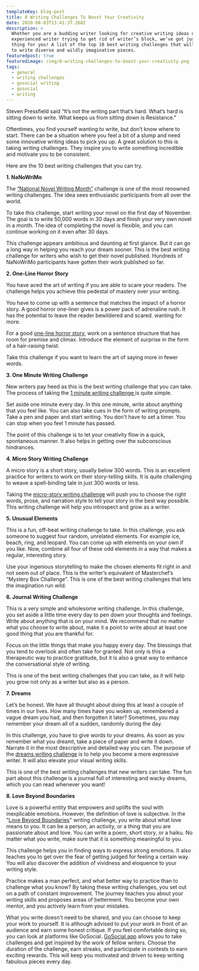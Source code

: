 ```yaml
---
templateKey: blog-post
title: 8 Writing Challenges To Boost Your Creativity
date: 2020-08-03T13:41:37.268Z
description: >
  Whether you are a budding writer looking for creative writing ideas or an
  experienced writer trying to get rid of writer’s block, we’ve got just the
  thing for you! A list of the top 10 best writing challenges that will push you
  to write diverse and wildly imaginative pieces.
featuredpost: true
featuredimage: /img/8-writing-challenges-to-boost-your-creativity.png
tags:
  - general
  - writing challenges
  - gosocial writing
  - gosocial
  - writing
---
```

Steven Pressfield said “It’s not the writing part that’s hard. What’s hard is sitting down to write. What keeps us from sitting down is Resistance.”

Oftentimes, you find yourself wanting to write, but don’t know where to start. There can be a situation where you feel a bit of a slump and need some innovative writing ideas to pick you up. A great solution to this is taking writing challenges. They inspire you to write something incredible and motivate you to be consistent. 

Here are the 10 best writing challenges that you can try.

**1.  NaNoWriMo**

The [“National Novel Writing Month”](https://nanowrimo.org/) challenge is one of the most renowned writing challenges. The idea sees enthusiastic participants from all over the world.

To take this challenge, start writing your novel on the first day of November. The goal is to write 50,000 words in 30 days and finish your very own novel in a month. The idea of completing the novel is flexible, and you can continue working on it even after 30 days.

This challenge appears ambitious and daunting at first glance. But it can go a long way in helping you reach your dream sooner. This is the best writing challenge for writers who wish to get their novel published. Hundreds of NaNoWriMo participants have gotten their work published so far.

**2.  One-Line Horror Story**

You have aced the art of writing if you are able to scare your readers. The challenge helps you achieve this pedestal of mastery over your writing.

You have to come up with a sentence that matches the impact of a horror story. A good horror one-liner gives is a power pack of adrenaline rush. It has the potential to leave the reader bewildered and scared. wanting for more.

For a good [one-line horror story](https://getgosocial.app/blog/2020-05-22-One-Line-Horror-Story-Writing-Challenge/), work on a sentence structure that has room for premise and climax. Introduce the element of surprise in the form of a hair-raising twist.

Take this challenge if you want to learn the art of saying more in fewer words.

**3.  One Minute Writing Challenge**

New writers pay heed as this is the best writing challenge that you can take. The process of taking the [1 minute writing challenge ](https://getgosocial.app/blog/2020-06-02-1-Minute-Writing-Challenge/)is quite simple.

Set aside one minute every day. In this one minute, write about anything that you feel like. You can also take cues in the form of writing prompts. Take a pen and paper and start writing. You don't have to set a timer. You can stop when you feel 1 minute has passed.

The point of this challenge is to let your creativity flow in a quick, spontaneous manner. It also helps in getting over the subconscious hindrances.

**4.  Micro Story Writing Challenge**

A micro story is a short story, usually below 300 words. This is an excellent practice for writers to work on their story-telling skills. It is quite challenging to weave a spell-binding tale in just 300 words or less.

Taking the [micro-story writing challenge](https://getgosocial.app/blog/2020-05-22-Micro-Story-Writing-Challenge/) will push you to choose the right words, prose, and narration style to tell your story in the best way possible. This writing challenge will help you introspect and grow as a writer.

**5.  Unusual Elements**

This is a fun, off-beat writing challenge to take. In this challenge, you ask someone to suggest four random, unrelated elements. For example ice, beach, ring, and leopard. You can come up with elements on your own if you like. Now, combine all four of these odd elements in a way that makes a regular, interesting story.

Use your ingenious storytelling to make the chosen elements fit right in and not seem out of place. This is the writer’s equivalent of Masterchef’s “Mystery Box  Challenge”. This is one of the best writing challenges that lets the imagination run wild.

**6. Journal Writing Challenge**

This is a very simple and wholesome writing challenge. In this challenge, you set aside a little time every day to pen down your thoughts and feelings. Write about anything that is on your mind. We recommend that no matter what you choose to write about, make it a point to write about at least one good thing that you are thankful for.

Focus on the little things that make you happy every day. The blessings that you tend to overlook and often take for granted. Not only is this a therapeutic way to practice gratitude, but it is also a great way to enhance the conversational style of writing.

This is one of the best writing challenges that you can take, as it will help you grow not only as a writer but also as a person.

**7. Dreams**

Let’s be honest. We have all thought about doing this at least a couple of times in our lives. How many times have you woken up, remembered a vague dream you had, and then forgotten it later? Sometimes, you may remember your dream all of a sudden, randomly during the day.

In this challenge, you have to give words to your dreams. As soon as you remember what you dreamt, take a piece of paper and write it down. Narrate it in the most descriptive and detailed way you can. The purpose of the [dreams writing challenge](https://getgosocial.app/blog/2020-07-06-Dreams-Writing-Challenge/) is to help you become a  more expressive writer. It will also elevate your visual writing skills.

This is one of the best writing challenges that new writers can take. The fun part about this challenge is a journal full of interesting and wacky dreams, which you can read whenever you want!

**8. Love Beyond Boundaries**

Love is a powerful entity that empowers and uplifts the soul with inexplicable emotions. However, the definition of love is subjective. In the "[Love Beyond Boundaries](https://getgosocial.app/blog/2020-07-01-Love-Beyond-Boundaries-Writing-Challenge/)" writing challenge, you write about what love means to you. It can be a person, an activity, or a thing that you are passionate about and love. You can write a poem, short story, or a haiku. No matter what you write, make sure that it is something meaningful to you.

This challenge helps you in finding ways to express strong emotions. It also teaches you to get over the fear of getting judged for feeling a certain way. You will also discover the addition of vividness and eloquence to your writing style.

Practice makes a man perfect, and what better way to practice than to challenge what you know? By taking these writing challenges, you set out on a path of constant improvement. The journey teaches you about your writing skills and proposes areas of betterment. You become your own mentor, and you actively learn from your mistakes.

What you write doesn't need to be shared, and you can choose to keep your work to yourself. It is although advised to put your work in front of an audience and earn some honest critique. If you feel comfortable doing so, you can look at platforms like GoSocial. [GoSocial app](getgosocial.app) allows you to take challenges and get inspired by the work of fellow writers. Choose the duration of the challenge, earn streaks, and participate in contests to earn exciting rewards. This will keep you motivated and driven to keep writing fabulous pieces every day.
